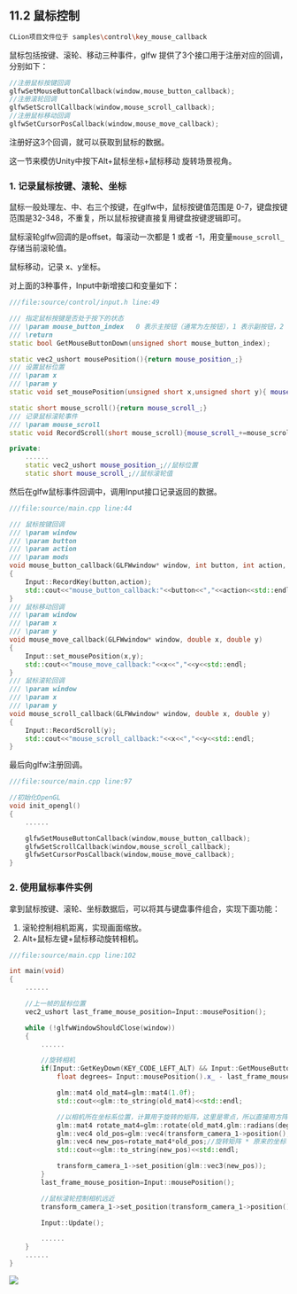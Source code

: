 ## 11.2 鼠标控制

```bash
CLion项目文件位于 samples\control\key_mouse_callback
```

鼠标包括按键、滚轮、移动三种事件，glfw 提供了3个接口用于注册对应的回调，分别如下：

```c++
//注册鼠标按键回调
glfwSetMouseButtonCallback(window,mouse_button_callback);
//注册滚轮回调
glfwSetScrollCallback(window,mouse_scroll_callback);
//注册鼠标移动回调
glfwSetCursorPosCallback(window,mouse_move_callback);
```

注册好这3个回调，就可以获取到鼠标的数据。

这一节来模仿Unity中按下Alt+鼠标坐标+鼠标移动 旋转场景视角。

### 1. 记录鼠标按键、滚轮、坐标

鼠标一般处理左、中、右三个按键，在glfw中，鼠标按键值范围是 0-7，键盘按键范围是32-348，不重复，所以鼠标按键直接复用键盘按键逻辑即可。

鼠标滚轮glfw回调的是offset，每滚动一次都是 1 或者 -1，用变量`mouse_scroll_`存储当前滚轮值。

鼠标移动，记录 x、y坐标。

对上面的3种事件，Input中新增接口和变量如下：

```c++
///file:source/control/input.h line:49

/// 指定鼠标按键是否处于按下的状态
/// \param mouse_button_index   0 表示主按钮（通常为左按钮），1 表示副按钮，2 表示中间按钮。
/// \return
static bool GetMouseButtonDown(unsigned short mouse_button_index);

static vec2_ushort mousePosition(){return mouse_position_;}
/// 设置鼠标位置
/// \param x
/// \param y
static void set_mousePosition(unsigned short x,unsigned short y){ mouse_position_.x_=x;mouse_position_.y_=y;}

static short mouse_scroll(){return mouse_scroll_;}
/// 记录鼠标滚轮事件
/// \param mouse_scroll
static void RecordScroll(short mouse_scroll){mouse_scroll_+=mouse_scroll;}

private:
    ......
    static vec2_ushort mouse_position_;//鼠标位置
    static short mouse_scroll_;//鼠标滚轮值
```

然后在glfw鼠标事件回调中，调用Input接口记录返回的数据。

```c++
///file:source/main.cpp line:44

/// 鼠标按键回调
/// \param window
/// \param button
/// \param action
/// \param mods
void mouse_button_callback(GLFWwindow* window, int button, int action, int mods)
{
    Input::RecordKey(button,action);
    std::cout<<"mouse_button_callback:"<<button<<","<<action<<std::endl;
}
/// 鼠标移动回调
/// \param window
/// \param x
/// \param y
void mouse_move_callback(GLFWwindow* window, double x, double y)
{
    Input::set_mousePosition(x,y);
    std::cout<<"mouse_move_callback:"<<x<<","<<y<<std::endl;
}
/// 鼠标滚轮回调
/// \param window
/// \param x
/// \param y
void mouse_scroll_callback(GLFWwindow* window, double x, double y)
{
    Input::RecordScroll(y);
    std::cout<<"mouse_scroll_callback:"<<x<<","<<y<<std::endl;
}
```

最后向glfw注册回调。

```c++
///file:source/main.cpp line:97

//初始化OpenGL
void init_opengl()
{
    ......

    glfwSetMouseButtonCallback(window,mouse_button_callback);
    glfwSetScrollCallback(window,mouse_scroll_callback);
    glfwSetCursorPosCallback(window,mouse_move_callback);
}
```

### 2. 使用鼠标事件实例

拿到鼠标按键、滚轮、坐标数据后，可以将其与键盘事件组合，实现下面功能：

1. 滚轮控制相机距离，实现画面缩放。
2. Alt+鼠标左键+鼠标移动旋转相机。

```c++
///file:source/main.cpp line:102

int main(void)
{
    ......

    //上一帧的鼠标位置
    vec2_ushort last_frame_mouse_position=Input::mousePosition();

    while (!glfwWindowShouldClose(window))
    {
        ......

        //旋转相机
        if(Input::GetKeyDown(KEY_CODE_LEFT_ALT) && Input::GetMouseButtonDown(MOUSE_BUTTON_LEFT)){
            float degrees= Input::mousePosition().x_ - last_frame_mouse_position.x_;

            glm::mat4 old_mat4=glm::mat4(1.0f);
            std::cout<<glm::to_string(old_mat4)<<std::endl;

            //以相机所在坐标系位置，计算用于旋转的矩阵，这里是零点，所以直接用方阵。
            glm::mat4 rotate_mat4=glm::rotate(old_mat4,glm::radians(degrees),glm::vec3(0.0f,1.0f,0.0f));
            glm::vec4 old_pos=glm::vec4(transform_camera_1->position(),1.0f);
            glm::vec4 new_pos=rotate_mat4*old_pos;//旋转矩阵 * 原来的坐标 = 相机以零点做旋转。
            std::cout<<glm::to_string(new_pos)<<std::endl;

            transform_camera_1->set_position(glm::vec3(new_pos));
        }
        last_frame_mouse_position=Input::mousePosition();

        //鼠标滚轮控制相机远近
        transform_camera_1->set_position(transform_camera_1->position() *(10 - Input::mouse_scroll())/10.f);

        Input::Update();

        ......
    }
    ......
}
```

![](../../imgs/control/key_mouse_control/rotate_scale_view.gif)